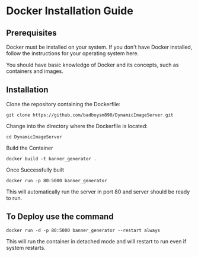 # Docker Installation Guide

## Prerequisites

Docker must be installed on your system. If you don't have Docker installed, follow the instructions for your operating system here.

You should have basic knowledge of Docker and its concepts, such as containers and images.

## Installation
Clone the repository containing the Dockerfile:

    git clone https://github.com/badboysm890/DynamicImageServer.git

Change into the directory where the Dockerfile is located:

    cd DynamicImageServer

Build the Container

    docker build -t banner_generator . 

Once Successfully built

    docker run -p 80:5000 banner_generator

This will automatically run the server in port 80 and server should be ready to run.

## To Deploy use the command

    docker run -d -p 80:5000 banner_generator --restart always

This will run the container in detached mode and will restart to run even if system restarts.
